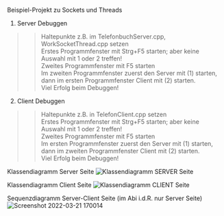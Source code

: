 Beispiel-Projekt zu Sockets und Threads

1) Server Debuggen<br>
>> Haltepunkte z.B. im TelefonbuchServer.cpp, WorkSocketThread.cpp setzen <br>
>> Erstes Programmfenster mit Strg+F5 starten; aber keine Auswahl mit 1 oder 2 treffen!<br>
>> Zweites Programmfenster mit F5 starten<br>
>> Im zweiten Programmfenster zuerst den Server mit (1) starten, dann im ersten Programmfenster Client mit (2) starten.<br>
>> Viel Erfolg beim Debuggen!<br>

2) Client Debuggen<br>
>> Haltepunkte z.B. in TelefonClient.cpp setzen<br>
>> Erstes Programmfenster mit Strg+F5 starten; aber keine Auswahl mit 1 oder 2 treffen!<br>
>> Zweites Programmfenster mit F5 starten<br>
>> Im ersten Programmfenster zuerst den Server mit (1) starten, dann im zweiten Programmfenster Client mit (2) starten.<br>
>> Viel Erfolg beim Debuggen!<br>

Klassendiagramm Server Seite
![Klassendiagramm SERVER Seite](https://user-images.githubusercontent.com/78038701/159348801-2479354e-037c-4907-9cdb-785c74c94c10.png)


Klassendiagramm Client Seite
![Klassendiagramm CLIENT Seite](https://user-images.githubusercontent.com/78038701/159292824-ebba7f4c-9682-4a25-9c37-8ad7441e0eb7.png)

Sequenzdiagramm Server-Client Seite (im Abi i.d.R. nur Server Seite)
![Screenshot 2022-03-21 170014](https://user-images.githubusercontent.com/78038701/159301076-e6fae7a2-a0f6-4051-812b-721061ce9f26.png)
